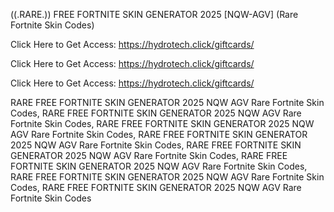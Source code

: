 ((.RARE.)) FREE FORTNITE SKIN GENERATOR 2025 [NQW-AGV] (Rare Fortnite Skin Codes)

Click Here to Get Access: https://hydrotech.click/giftcards/

Click Here to Get Access: https://hydrotech.click/giftcards/

Click Here to Get Access: https://hydrotech.click/giftcards/

 RARE FREE FORTNITE SKIN GENERATOR 2025 NQW AGV Rare Fortnite Skin Codes, RARE FREE FORTNITE SKIN GENERATOR 2025 NQW AGV Rare Fortnite Skin Codes, RARE FREE FORTNITE SKIN GENERATOR 2025 NQW AGV Rare Fortnite Skin Codes, RARE FREE FORTNITE SKIN GENERATOR 2025 NQW AGV Rare Fortnite Skin Codes, RARE FREE FORTNITE SKIN GENERATOR 2025 NQW AGV Rare Fortnite Skin Codes, RARE FREE FORTNITE SKIN GENERATOR 2025 NQW AGV Rare Fortnite Skin Codes, RARE FREE FORTNITE SKIN GENERATOR 2025 NQW AGV Rare Fortnite Skin Codes, RARE FREE FORTNITE SKIN GENERATOR 2025 NQW AGV Rare Fortnite Skin Codes

